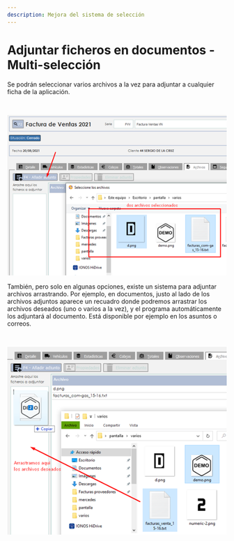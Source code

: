 ```yaml
---
description: Mejora del sistema de selección
---
```


# Adjuntar ficheros en documentos - Multi-selección

Se podrán seleccionar varios archivos a la vez para adjuntar a cualquier ficha de la aplicación.

​​

![](<../.gitbook/assets/imagen (4) (2).png>)

También, pero solo en algunas opciones, existe un sistema para adjuntar archivos arrastrando. Por ejemplo, en documentos, justo al lado de los archivos adjuntos aparece un recuadro donde podremos arrastrar los archivos deseados (uno o varios a la vez), y el programa automáticamente los adjuntará al documento. Está disponible por ejemplo en los asuntos o correos.

​

![](<../.gitbook/assets/imagen (15) (2) (1).png>)
